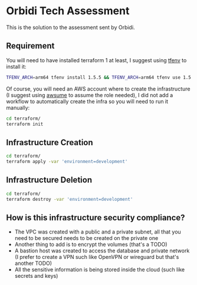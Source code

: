 # Orbidi Tech Assessment

This is the solution to the assessment sent by Orbidi.

## Requirement

You will need to have installed terraform 1 at least, I suggest using [tfenv](https://github.com/tfutils/tfenv) to install it:

```bash
TFENV_ARCH=arm64 tfenv install 1.5.5 && TFENV_ARCH=arm64 tfenv use 1.5.5
```

Of course, you will need an AWS account where to create the infrastructure (I suggest using [awsume](https://awsu.me/) to assume the role needed), I did not add a workflow to automatically create the infra so you will need to run it manually:

```bash
cd terraform/
terraform init
```

## Infrastructure Creation

```bash
cd terraform/
terraform apply -var 'environment=development'
```

## Infrastructure Deletion

```bash
cd terraform/
terraform destroy -var 'environment=development'
```

## How is this infrastructure security compliance?

- The VPC was created with a public and a private subnet, all that you need to be secured needs to be created on the private one
- Another thing to add is to encrypt the volumes (that's a TODO)
- A bastion host was created to access the database and private network (I prefer to create a VPN such like OpenVPN or wireguard but that's another TODO)
- All the sensitive information is being stored inside the cloud (such like secrets and keys)